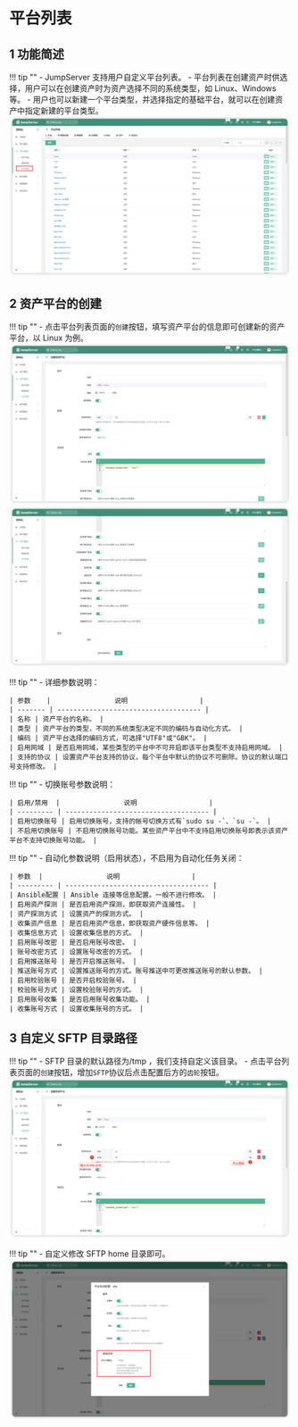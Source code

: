 # 平台列表
## 1 功能简述
!!! tip ""
    - JumpServer 支持用户自定义平台列表。
    - 平台列表在创建资产时供选择，用户可以在创建资产时为资产选择不同的系统类型，如 Linux、Windows 等。
    - 用户也可以新建一个平台类型，并选择指定的基础平台，就可以在创建资产中指定新建的平台类型。
![platform_list01](../../../img/platform_list01.png)

## 2 资产平台的创建
!!! tip ""
    - 点击平台列表页面的`创建`按钮，填写资产平台的信息即可创建新的资产平台，以 Linux 为例。
![platform_list02](../../../img/platform_list02.png)
![platform_list03](../../../img/platform_list03.png)

!!! tip ""
    - 详细参数说明：

    | 参数    |                说明                  |
    | ------- | ------------------------------------ |
    | 名称 | 资产平台的名称。 |
    | 类型 | 资产平台的类型，不同的系统类型决定不同的编码与自动化方式。 |
    | 编码 | 资产平台选择的编码方式，可选择"UTF8"或"GBK"。 |
    | 启用网域 | 是否启用网域，某些类型的平台中不可开启即该平台类型不支持启用网域。 |
    | 支持的协议 | 设置资产平台支持的协议，每个平台中默认的协议不可删除。协议的默认端口号支持修改。 |

!!! tip ""
    - 切换账号参数说明：

    | 启用/禁用  |                说明                  |
    | --------- | ------------------------------------ |
    | 启用切换账号 | 启用切换账号，支持的帐号切换方式有`sudo su -`、`su -`。 |
    | 不启用切换账号 | 不启用切换账号功能。某些资产平台中不支持启用切换账号即表示该资产平台不支持切换账号功能。 |

!!! tip ""
    - 自动化参数说明（启用状态），不启用为自动化任务关闭：

    | 参数  |                说明                  |
    | --------- | ------------------------------------ |
    | Ansible配置 | Ansible 连接等信息配置。一般不进行修改。 |
    | 启用资产探测 | 是否启用资产探测，即获取资产连接性。 |
    | 资产探测方式 | 设置资产的探测方式。 |
    | 收集资产信息 | 是否启用资产信息，即获取资产硬件信息等。 |
    | 收集信息方式 | 设置收集信息的方式。 |
    | 启用账号改密 | 是否启用账号改密。 |
    | 账号改密方式 | 设置账号改密的方式。 |
    | 启用推送账号 | 是否开启推送账号。 |
    | 推送账号方式 | 设置推送账号的方式。账号推送中可更改推送账号的默认参数。 |
    | 启用校验账号 | 是否开启校验账号。 |
    | 校验账号方式 | 设置校验账号的方式。 |
    | 启用账号收集 | 是否启用账号收集功能。 |
    | 收集账号方式 | 设置收集账号的方式。 |

## 3 自定义 SFTP 目录路径
!!! tip ""
    - SFTP 目录的默认路径为/tmp ，我们支持自定义该目录。
    - 点击平台列表页面的`创建`按钮，增加`SFTP`协议后点击配置后方的`齿轮`按钮。
![platform_list04](../../../img/platform_list04.png)

!!! tip ""
    - 自定义修改 SFTP home 目录即可。
![platform_list05](../../../img/platform_list05.png)
    